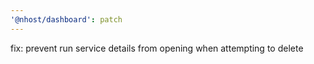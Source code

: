 ```yaml
---
'@nhost/dashboard': patch
---
```


fix: prevent run service details from opening when attempting to delete
